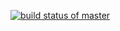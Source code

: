 [![build status of master](https://travis-ci.org/DannyMoss25/SSW567.svg?branch=main)](https://travis-ci.com/DannyMoss25/SSW567)
